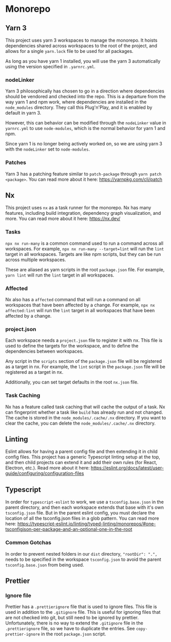 # Monorepo

## Yarn 3

This project uses yarn 3 workspaces to manage the monorepo. It hoists dependencies shared across workspaces to the root of the project, and allows for a single `yarn.lock` file to be used for all packages.

As long as you have yarn 1 installed, you will use the yarn 3 automatically using the version specified in `.yarnrc.yml`.

### nodeLinker

Yarn 3 philosophically has chosen to go in a direction where dependencies should be vendored and checked into the repo. This is a departure from the way yarn 1 and npm work, where dependencies are installed in the `node_modules` directory. They call this Plug'n'Play, and it is enabled by default in yarn 3.

However, this can behavior can be modified through the `nodeLinker` value in `yarnrc.yml` to use `node-modules`, which is the normal behavior for yarn 1 and npm.

Since yarn 1 is no longer being actively worked on, so we are using yarn 3 with the `nodeLinker` set to `node-modules`.

### Patches

Yarn 3 has a patching feature similar to `patch-package` through `yarn patch <package>`. You can read more about it here: https://yarnpkg.com/cli/patch

## Nx

This project uses `nx` as a task runner for the monorepo. Nx has many features, including build integration, dependency graph visualization, and more. You can read more about it here: https://nx.dev/

### Tasks

`npx nx run-many` is a common command used to run a command across all workspaces. For example, `npx nx run-many --target=lint` will run the `lint` target in all workspaces. Targets are like npm scripts, but they can be run across multiple workspaces.

These are aliased as yarn scripts in the root `package.json` file. For example, `yarn lint` will run the `lint` target in all workspaces.

### Affected

Nx also has a `affected` command that will run a command on all workspaces that have been affected by a change. For example, `npx nx affected:lint` will run the `lint` target in all workspaces that have been affected by a change.

### project.json

Each workspace needs a `project.json` file to register it with nx. This file is used to define the targets for the workspace, and to define the dependencies between workspaces.

Any script in the `scripts` section of the `package.json` file will be registered as a target in nx. For example, the `lint` script in the `package.json` file will be registered as a target in nx.

Additionally, you can set target defaults in the root `nx.json` file.

### Task Caching

Nx has a feature called task caching that will cache the output of a task. Nx can fingerprint whether a task like `build` has already run and not changed. The cache is stored in the `node_modules/.cache/.nx` directory. If you want to clear the cache, you can delete the `node_modules/.cache/.nx` directory.

## Linting

Eslint allows for having a parent config file and then extending it in child config files. This project has a generic Typescript linting setup at the top, and then child projects can extend it and add their own rules (for React, Electron, etc.). Read more about it here: https://eslint.org/docs/latest/user-guide/configuring/configuration-files

## Typescript

In order for `typescript-eslint` to work, we use a `tsconfig.base.json` in the parent directory, and then each workspace extends that base with it's own `tsconfig.json` file. But in the parent eslint config, you must declare the location of all the tsconfig.json files in a glob pattern. You can read more here: https://typescript-eslint.io/linting/typed-linting/monorepos/#one-tsconfigjson-per-package-and-an-optional-one-in-the-root

### Common Gotchas

In order to prevent nested folders in our `dist` directory, `"rootDir": ".",` needs to be specified in the workspace `tsconfig.json` to avoid the parent `tsconfig.base.json` from being used.

## Prettier

### Ignore file

Prettier has a `.prettierignore` file that is used to ignore files. This file is used in addition to the `.gitignore` file. This is useful for ignoring files that are not checked into git, but still need to be ignored by prettier. Unfortunately, there is no way to extend the `.gitignore` file in the `.prettierignore` file, so we have to duplicate the entries. See `copy-prettier-ignore` in the root `package.json` script.
